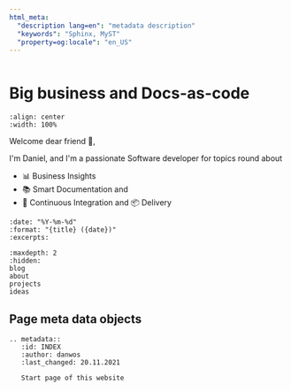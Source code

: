 ```yaml
---
html_meta:
  "description lang=en": "metadata description"
  "keywords": "Sphinx, MyST"
  "property=og:locale": "en_US"
---
```

```{title} Daniel Woste personal page
```


# Big business and Docs-as-code

```{image} _static/danwos_intro.png
:align: center
:width: 100%
```


Welcome dear friend 👋,

I'm Daniel, and I'm a passionate Software developer for topics round about 
* 📊 Business Insights
* 📚 Smart Documentation and
* 🔨 Continuous Integration and 📦 Delivery 


```{postlist}
:date: "%Y-%m-%d"
:format: "{title} ({date})"
:excerpts:
```

```{toctree}
:maxdepth: 2
:hidden:
blog
about
projects
ideas
```

## Page meta data objects


```{eval-rst}
.. metadata::
   :id: INDEX
   :author: danwos
   :last_changed: 20.11.2021
   
   Start page of this website
   
```

